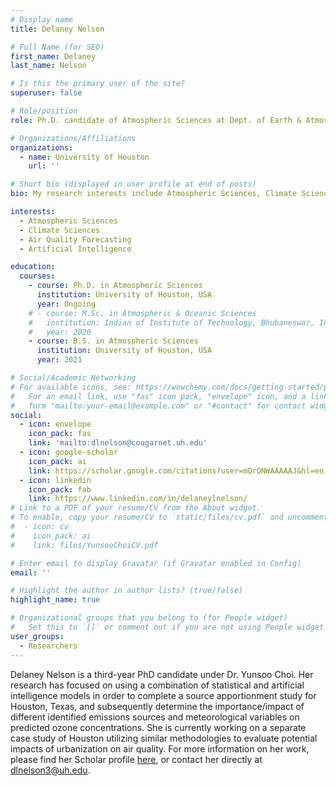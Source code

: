 ```yaml
---
# Display name
title: Delaney Nelson

# Full Name (for SEO)
first_name: Delaney
last_name: Nelson

# Is this the primary user of the site?
superuser: false

# Role/position
role: Ph.D. candidate of Atmospheric Sciences at Dept. of Earth & Atmospheric Sciences

# Organizations/Affiliations
organizations:
  - name: University of Houston
    url: ''

# Short bio (displayed in user profile at end of posts)
bio: My research interests include Atmospheric Sciences, Climate Sciences, Air-Quality, Remote Sensing and AI (Deep Learning/ Machine Learning).

interests:
  - Atmospheric Sciences
  - Climate Sciences
  - Air Quality Forecasting
  - Artificial Intelligence

education:
  courses:
    - course: Ph.D. in Atmospheric Sciences
      institution: University of Houston, USA
      year: Ongoing
    # - course: M.Sc. in Atmospheric & Oceanic Sciences
    #   institution: Indian of Institute of Technology, Bhubaneswar, India 
    #   year: 2020
    - course: B.S. in Atmospheric Sciences
      institution: University of Houston, USA
      year: 2021

# Social/Academic Networking
# For available icons, see: https://wowchemy.com/docs/getting-started/page-builder/#icons
#   For an email link, use "fas" icon pack, "envelope" icon, and a link in the
#   form "mailto:your-email@example.com" or "#contact" for contact widget.
social:
  - icon: envelope
    icon_pack: fas
    link: 'mailto:dlnelson@cougarnet.uh.edu'
  - icon: google-scholar
    icon_pack: ai
    link: https://scholar.google.com/citations?user=mQrQNWAAAAAJ&hl=en
  - icon: linkedin
    icon_pack: fab
    link: https://www.linkedin.com/in/delaneylnelson/
# Link to a PDF of your resume/CV from the About widget.
# To enable, copy your resume/CV to `static/files/cv.pdf` and uncomment the lines below.
#  - icon: cv
#    icon_pack: ai
#    link: files/YunsooChoiCV.pdf

# Enter email to display Gravatar (if Gravatar enabled in Config)
email: ''

# Highlight the author in author lists? (true/false)
highlight_name: true

# Organizational groups that you belong to (for People widget)
#   Set this to `[]` or comment out if you are not using People widget.
user_groups:
  - Researchers 
---
```


Delaney Nelson is a third-year PhD candidate under Dr. Yunsoo Choi. Her research has focused on using a combination of statistical and artificial intelligence models in order to complete a source apportionment study for Houston, Texas, and subsequently determine the importance/impact of different identified emissions sources and meteorological variables on predicted ozone concentrations. She is currently working on a separate case study of Houston utilizing similar methodologies to evaluate potential impacts of urbanization on air quality. For more information on her work, please find her Scholar profile [here](https://scholar.google.com/citations?user=mQrQNWAAAAAJ&hl=en), or contact her directly at dlnelson3@uh.edu. 